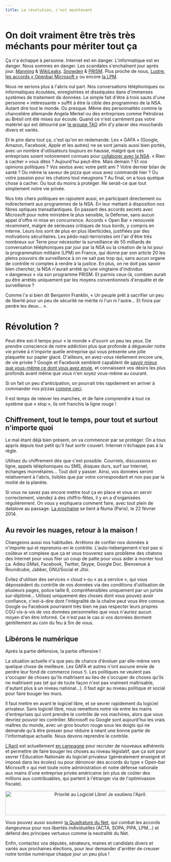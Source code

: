 ```yaml
---
title: La révolution, c'est maintenant
---
```


# On doit vraiment être très très méchants pour mériter tout ça

Ça n'a échappé à personne. Internet est en danger. L'informatique est en danger. Nous sommes en danger.
Les scandales s'enchaînent jour après jour. [Manning](https://fr.wikipedia.org/wiki/Bradley_Manning) & [WikiLeaks](https://fr.wikipedia.org/wiki/Bradley_Manning). [Snowden](https://fr.wikipedia.org/wiki/Edward_Snowden) & [PRISM](https://fr.wikipedia.org/wiki/PRISM_(programme_de_surveillance)). Plus proche de nous, [Lustre](http://reflets.info/accords-lustre-le-gouvernement-commence-a-lever-le-voile-sur-le-prism-francais/), [les accords « Openbar Microsoft »](http://www.april.org/lotan-impose-microsoft-et-les-backdoors-de-la-nsa-au-ministere-de-la-defense) ou encore [la LPM](http://rue89.nouvelobs.com/2013/12/19/loi-programmation-militaire-scandale-fait-sploutch-248467).

Nous ne serions plus à l'abris nul part. Nos conversations téléphoniques ou informatiques écoutées, enregistrées et disséquées dans d'immenses systèmes de traitement de données. Le simple fait d'être à trois sauts d'une personne « intéressante » suffit à être la cible des programmes de la NSA. Autant dire tout le monde. Ou presque.
Même des personnalités comme la chancelière allemande Angela Merkel ou des entreprises comme Petrobras au Brésil ont été mises sur écoute.
Quand ce n'est carrément pas votre matériel qui est détourné par [le groupe TAO](http://www.01net.com/editorial/611062/comment-la-nsa-peut-bidouiller-votre-iphone-votre-wifi-votre-pc-votre-ecran/) afin d'y placer des mouchards divers et variés.

Et le pire dans tout ça, c'est qu'on en redemande. Les « GAFA » (Google, Amazon, Facebook, Apple et les autres) ne se sont jamais aussi bien portés, avec un nombre d'utilisateurs toujours en hausse, malgré que ces entreprises soient notoirement connues pour [collaborer avec la NSA](https://upload.wikimedia.org/wikipedia/commons/c/c7/Prism_slide_5.jpg).
« Rien à cacher » vous dites ? Aujourd'hui peut-être. Mais demain ? Et vos opinions politiques ? Vos sextos avec votre petit ami ? Votre dernier bilan de santé ? Ou même la saveur de pizza que vous avez commandé hier ? Ou votre passion pour les chatons tout meugnons ?
Au final, on a tous quelque chose à cacher. Ou tout du moins à protéger. Ne serait-ce que tout simplement notre vie privée.

Nos très chers politiques en rajoutent aussi, en participant directement ou indirectement aux programmes de la NSA. En leur mettant à disposition nos fibres optiques transatlantiques. En passant des accords secrets avec Microsoft pour notre ministère le plus sensible, la Défense, sans aucun appel d'offre ni mise en concurrence. Accords « Open Bar » renouvelé récemment, malgré de sérieuses critiques de tous bords, y compris en interne.
Leurs lois sont de plus en plus liberticides, justifiées par des motivations sécuritaires. Les pédo-nazi-terroristes ont l'air d'être très nombreux sur Terre pour nécessiter la surveillance de 55 milliards de conversation téléphoniques par jour par la NSA ou la création de la loi pour la programmation militaire (LPM) en France, qui donne par son article 20 les pleins pouvoirs de surveillance à on ne sait pas trop qui, sans aucun organe de contrôle ni comptes à rendre à la justice.
En plus, on ne doit pas savoir bien chercher, la NSA n'aurait arrété qu'une vingtaine d'individus « dangereux » via son programme PRISM. Et parmis ceux-là, combien aurait pu être arrétés uniquement par les moyens conventionnels d'enquête et de surveillance ?

Comme l'a si bien dit Benjamin Franklin, « Un peuple prêt à sacrifier un peu de liberté pour un peu de sécurité ne mérite ni l'un ni l'autre… Et finira par perdre les deux… ».

# Révolution ?

Peut-être est-il temps pour « le monde » d'ouvrir un peu les yeux. De prendre conscience de notre addiction plus que profonde à dégueuler notre vie privée à n'importe quelle entreprise qui vous présente une jolie plaquette sur papier glacé.
D'ailleurs, en avez-vous réellement encore une, de vie privée ? Google et Facebook semblent capablent de [savoir mieux que vous-même ce dont vous avez envie](http://www.challenges.fr/internet/20130123.CHA5414/google-connait-plus-de-choses-sur-vous-que-votre-propre-famille.html), et connaissent vos désirs les plus profonds avant même que vous n'en soyez vous-même au courant.

Si on fait un peu d'anticipation, on pourrait très rapidement en arriver à commander nos pizzas [comme ceci](http://owni.fr/2011/02/05/voila-a-quoi-pourrait-ressembler-la-commande-dune-pizza-en-2015/).

Il est temps de relever les manches, et de faire comprendre à tout ce système que « stop », ils ont franchis la ligne rouge !

## Chiffrement, tout le temps, pour tout et surtout n'importe quoi

Le mal étant déjà bien présent, on va commencer par se protéger. On a tous appris depuis tout petit qu'il faut sortir couvert. Internet n'échappe pas à la règle.

Utilisez du chiffrement dès que c'est possible. Courriels, discussions en ligne, appels téléphoniques ou SMS, disques durs, surf sur Internet, échanges monnétaires…
Tout doit y passer. Ainsi, vos données seront relativement à l'abris, lisibles que par votre correspondant et non pas par la moitié de la planète.

Si vous ne savez pas encore mettre tout ça en place et vous en servir correctement, viendez à des chiffro-fêtes, il y en a d'organisées régulièrement.
On vous y expliquera comment faire, avec tout plein de datalove au passage.
[La prochaine](http://events.numaparis.com/Evenements/Chiffrofete-3.0) se tient à Numa (Paris), le 22 février 2014.

## Au revoir les nuages, retour à la maison !

Changeons aussi nos habitudes. Arrêtons de confier nos données à n'importe qui et reprenons-en le contrôle.
L'auto-hébergement n'est pas si coûteux et complexe que ça et vous trouverez sans problème des chatons des Internet pour vous filer un coup de patte pour vous aider à monter tout ça.
Adieu GMail, Facebook, Twitter, Skype, Google Doc. Bienvenue à Roundcube, Jabber, GNU/Social et Jitsi.

Évitez d'utiliser des services « cloud » ou « as a service », qui vous dépossèdent du contrôle de vos données via des conditions d'utilisation de plusieurs pages, police taille 6, compréhensibles uniquement par un juriste sur-diplômé…
Utilisez uniquement des choses dont vous pouvez avoir confiance, c'est-à-dire dont l'intégralité de la chaîne peut vous être connue.
Google ou Facebook pourraient très bien ne pas respecter leurs propres CGU vis-à-vis de vos données personnelles que vous n'auriez aucun moyen d'en être informé.
Ce n'est pas le cas si vos données dorment gentillement au coin du feu à 5m de vous.

## Libérons le numérique

Après la partie défensive, la partie offensive !

La situation actuelle n'a que peu de chance d'évoluer par elle-même vers quelque chose de meilleure. Les GAFA et autres n'ont aucune envie de perdre leur fond de commerce (vous !). Les politiques ne veulent pas s'occuper de choses qu'ils maîtrisent au lieu de s'occuper de choses qu'ils ne maîtrisent pas (et qui de toute façon n'est pas vraiment maîtrisable, d'autant plus à un niveau national…).
Il faut agir au niveau politique et social pour faire bouger les murs.

Il faut mettre en avant le logiciel libre, et se sevrer rapidement du logiciel privateur.
Sans logiciel libre, nous remettons notre vie entre les mains d'entreprises qui vont prendre le contrôle de vos machines, alors que vous devriez pouvoir les contrôler.
Microsoft ou Google sont aujourd'hui les vrais maîtres du monde, avec un gros bouton rouge sous les doigts qui ne demande qu'à être presser pour réduire à néant une bonne partie de l'informatique actuelle. Nous devons reprendre le contrôle.

[L'April](http://www.april.org) est actuellement [en campagne](http://www.april.org/campagne/) pour recruter de nouveaux adhérents et permettre de faire bouger les choses au niveau législatif, que ça soit pour sevrer l'Éducation Nationale du logiciel privateur (généralement enseigné et imposé dans les écoles) ou pour dénoncer des accords du type « Open-bar Microsoft » qui met toute notre administration et notre défense nationale aux mains d'une entreprise privée américaine (en plus de coûter des millions aux contribuables, qui partent à l'étranger via de l'optimivasion fiscale).

<center>
<a href="http://april.org/campagne">
<img width="580" height="76"
src="http://april.org/campagne/images/priorite-logiciel-libre-je-soutiens-april.png"
alt="Priorité au Logiciel Libre! Je soutiens l'April." />
</a>
</center>

Vous pouvez aussi soutenir [la Quadrature du Net](https://soutien.laquadrature.net/), qui combat les accords dangeureux pour nos libertés individuelles (ACTA, SOPA, PIPA, LPM…) et défend des principes vertueux comme la neutralité du Net.

Enfin, contactez vos députés, sénateurs, maires et candidats divers et variés aux prochaines élections, pour leur demander d'arrêter de creuser notre tombe numérique chaque jour un peu plus !
